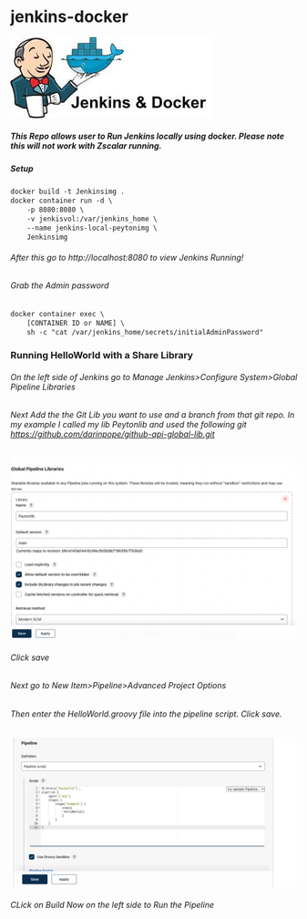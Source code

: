 # jenkins-docker
![](imgs/jenkis-docker.jpg)
##### This Repo allows user to Run Jenkins locally using docker. Please note this will not work with Zscalar running. 
##### Setup
```
docker build -t Jenkinsimg .
docker container run -d \
    -p 8080:8080 \       
    -v jenkisvol:/var/jenkins_home \
    --name jenkins-local-peytonimg \
    Jenkinsimg
```
###### After this go to http://localhost:8080 to view Jenkins Running!
###### Grab the Admin password
```
docker container exec \
    [CONTAINER ID or NAME] \
    sh -c "cat /var/jenkins_home/secrets/initialAdminPassword"
```
### Running HelloWorld with a Share Library
###### On the left side of Jenkins go to Manage Jenkins>Configure System>Global Pipeline Libraries
###### Next Add the the Git Lib you want to use and a branch from that git repo. In my example I called my lib Peytonlib and used the following git https://github.com/darinpope/github-api-global-lib.git
![](imgs/Lib.png)
###### Click save
###### Next go to New Item>Pipeline>Advanced Project Options
###### Then enter the HelloWorld.groovy file into the pipeline script. Click save.
![](imgs/pipeline.png)
###### CLick on Build Now on the left side to Run the Pipeline